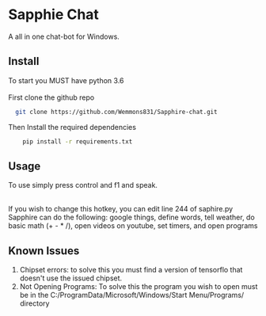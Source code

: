 
# Sapphie Chat

A all in one chat-bot for Windows.



## Install

To start you MUST have python 3.6  <br>  <br> 
First clone the github repo

```bash
  git clone https://github.com/Wemmons831/Sapphire-chat.git
```
Then Install the required dependencies

```bash
    pip install -r requirements.txt
```

## Usage
To use simply press control and f1 and speak.  <br> <br>

If you wish to change this hotkey, you can edit line 244 of saphire.py
<br> Sapphire can do the following:
google things, define words, tell weather, do basic math (+ - * /), open videos on youtube, set timers, and open programs
## Known Issues

1. Chipset errors:
    to solve this you must find a version of tensorflo that doesn't use the issued chipset.
2. Not Opening Programs:
    To solve this the program you wish to open must be in the C:/ProgramData/Microsoft/Windows/Start Menu/Programs/ directory
